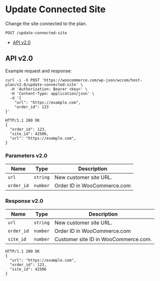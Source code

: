 # Update Connected Site

Change the site connected to the plan.

```
POST /update-connected-site
```

- [API v2.0](#api-v20)

## API v2.0

Example request and response:

```
curl -i -X POST 'https://woocommerce.com/wp-json/wccom/host-plan/v2.0/update-connected-site' \
  -H 'Authorization: Bearer <key>' \
  -H 'Content-Type: application/json' \
  -d '{
    "url": "https://example.com",
    "order_id": 123
}'

HTTP/1.1 200 OK
{
  "order_id": 123,
  "site_id": 42506,
  "url": "https://example.com",
}

```

### Parameters v2.0

| Name       | Type     | Description                 |
|------------|----------|-----------------------------|
| `url`      | `string` | New customer site URL.      |
| `order_id` | `number` | Order ID in WooCommerce.com |

### Response v2.0

| Name       | Type     | Description                          |
|------------|----------|--------------------------------------|
| `url`      | `string` | New customer site URL.               |
| `order_id` | `number` | Order ID in WooCommerce.com          |
| `site_id`  | `number` | Customer site ID in WooCommerce.com. |

```
HTTP/1.1 200 OK
{
  "url": "https://example.com",
  "order_id": 123,
  "site_id": 42506
}
```
